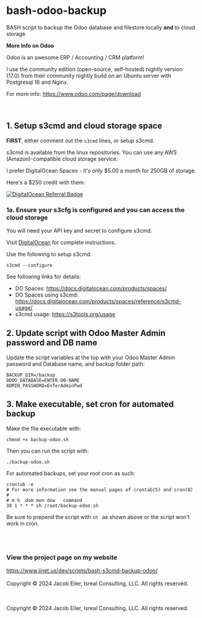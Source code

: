 # bash-odoo-backup
BASH script to backup the Odoo database and filestore locally **and** to cloud storage

**More Info on Odoo**

Odoo is an awesome ERP / Accounting / CRM platform! 

I use the community edition (open-source, self-hosted) nightly version (17.0) from their community nightly build on an Ubuntu server with Postgresql 16 and Nginx.

For more info: https://www.odoo.com/page/download
<br/><br/><br/>
## 1. Setup s3cmd and cloud storage space
**FIRST**, either comment out the ```s3cmd``` lines, or setup s3cmd.

s3cmd is available from the linux repositories.  You can use any AWS (Amazon)-compatible cloud storage service.

I prefer DigitalOcean Spaces - it's only $5.00 a month for 250GB of storage.

Here's a $250 credit with them:

[![DigitalOcean Referral Badge](https://web-platforms.sfo2.cdn.digitaloceanspaces.com/WWW/Badge%201.svg)](https://www.digitalocean.com/?refcode=7774aa9a2bfa&utm_campaign=Referral_Invite&utm_medium=Referral_Program&utm_source=badge)

### 1a. Ensure your s3cfg is configured and you can access the cloud storage
You will need your API key and secret to configure s3cmd.

Visit [DigitalOcean](https://docs.digitalocean.com/products/spaces/reference/s3cmd/) for complete instructions.


Use the following to setup s3cmd:
```
s3cmd --configure
```


See following links for details:
- DO Spaces: https://docs.digitalocean.com/products/spaces/
- DO Spaces using s3cmd: https://docs.digitalocean.com/products/spaces/reference/s3cmd-usage/
- s3cmd usage: https://s3tools.org/usage

## 2. Update script with Odoo Master Admin password and DB name
Update the script variables at the top with your Odoo Master Admin password and Database name, and backup folder path:
```
BACKUP_DIR=/backup
ODOO_DATABASE=ENTER-DB-NAME
ADMIN_PASSWORD=EnTerAdminPwd
```


## 3. Make executable, set cron for automated backup
Make the file executable with:
```
chmod +x backup-odoo.sh
```

Then you can run the script with:
```
./backup-odoo.sh
```


For automated backups, set your root cron as such:
```
crontab -e
# For more information see the manual pages of crontab(5) and cron(8)
# 
# m h  dom mon dow   command
30 1 * * * sh /root/backup-odoo.sh
```

Be sure to prepend the script with ```sh ``` as shown above or the script won't work in cron.

<br /><br/>
### View the project page on my website
https://www.jinet.us/dev/scripts/bash-s3cmd-backup-odoo/
<br /><br />
Copyright &copy; 2024 Jacob Eiler, Isreal Consulting, LLC.  All rights reserved.


<br /><br />
Copyright &copy; 2024 Jacob Eiler, Isreal Consulting, LLC.  All rights reserved.
